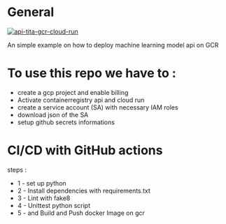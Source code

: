 # General
[![api-tita-gcr-cloud-run](https://github.com/MonsieurDa/deploy_gcp_terraform_module/actions/workflows/cloudrun.yml/badge.svg?branch=master)](https://github.com/MonsieurDa/deploy_gcp_terraform_module/actions/workflows/cloudrun.yml)

An simple example on how to deploy machine learning model api on GCR

# To use this repo we have to :
* create a gcp project and enable billing
* Activate containerregistry api and cloud run
* create a service account (SA) with necessary IAM roles
* download json of the SA
* setup github secrets informations 


# CI/CD with GitHub actions 
steps : 
* 1 - set up python
* 2 - Install dependencies with requirements.txt
* 3 - Lint with fake8
* 4 - Unittest python script
* 5 - and Build and Push docker Image on gcr



